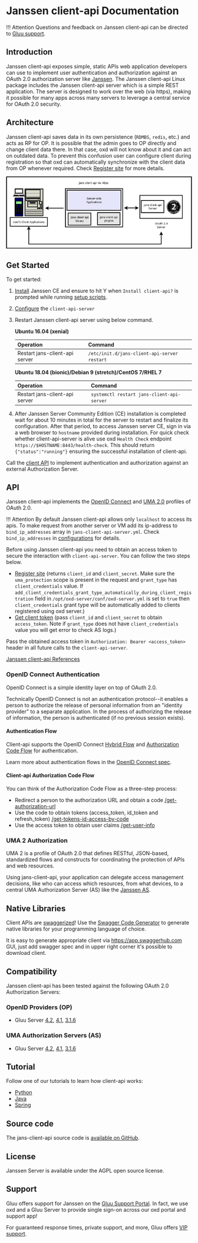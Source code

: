 # Janssen client-api Documentation

!!! Attention
    Questions and feedback on Janssen client-api can be directed to [Gluu support](https://support.gluu.org).  


## Introduction
Janssen client-api exposes simple, static APIs web application developers can use to implement user authentication and authorization against an OAuth 2.0 authorization server like [Janssen](https://jans.io/docs/). The Janssen client-api Linux package includes the Janssen client-api server which is a simple REST application. The server is designed to work over the web (via https), making it possible for many apps across many servers to leverage a central service for OAuth 2.0 security.

## Architecture 
Janssen client-api saves data in its own persistence (`RDMBS`, `redis`, etc.) and acts as RP for OP. It is possible that the admin goes to OP directly and change client data there. In that case, oxd will not know about it and can act on outdated data. To prevent this confusion user can configure client during registration so that oxd can automatically synchronize with the client data from OP whenever required. Check [Register site](./api/index.md#register-site) for more details.

![jans-client-api-https-architecture](../img/jans-client-api/jans-client-api-https.png) 

## Get Started

To get started:

1. [Install](https://jans.io/docs/ce/installation-guide) Janssen CE and ensure to hit Y when `Install client-api?` is prompted while running [setup scripts](https://jans.io/docs/ce/5.0/installation-guide/setup_py/#setup-prompt).

1. [Configure](./configuration/client-api-configuration/index.md) the `client-api-server`           

1. Restart Janssen client-api server using below command.

    **Ubuntu 16.04 (xenial)**

    |Operation | Command|
    |------ |------ |
    |Restart jans-client-api server | `/etc/init.d/jans-client-api-server restart` |

    **Ubuntu 18.04 (bionic)/Debian 9 (stretch)/CentOS 7/RHEL 7**

    |Operation | Command|
    |------ |------ |
    |Restart jans-client-api server | `systemctl restart jans-client-api-server` |

1. After Janssen Server Community Edition (CE) installation is completed wait for about 10 minutes in total for the server to restart and finalize its configuration. After that period, to access Janssen server CE, sign in via a web browser to `hostname` provided during installation. For quick check whether client-api-server is alive use oxd `Health Check` endpoint `https://$HOSTNAME:8443/health-check`. This should return `{"status":"running"}` ensuring the successful installation of client-api.

Call the [client API](./api/index.md) to implement authentication and authorization against an external Authorization Server.
    
## API

Janssen client-api implements the [OpenID Connect](http://openid.net/specs/openid-connect-core-1_0.html) and [UMA 2.0](https://docs.kantarainitiative.org/uma/wg/oauth-uma-grant-2.0-05.html) profiles of OAuth 2.0.

!!! Attention
    By default Janssen client-api allows only `localhost` to access its apis. To make request from another server or VM add its ip-address to `bind_ip_addresses` array in `jans-client-api-server.yml`. Check `bind_ip_addresses` in [configurations](./configuration/oxd-configuration/index.md#server-configuration-fields-descriptions) for details.
    
Before using Janssen client-api you need to obtain an access token to secure the interaction with `client-api-server`. You can follow the two steps below. 

 - [Register site](./api/index.md#register-site) (returns `client_id` and `client_secret`. Make sure the `uma_protection` scope is present in the request and `grant_type` has `client_credentials` value. If `add_client_credentials_grant_type_automatically_during_client_registration` field in `/opt/oxd-server/conf/oxd-server.yml` is set to `true` then `client_credentials` grant type will be automatically added to clients registered using oxd server.)
 - [Get client token](./api/index.md#get-client-token) (pass `client_id` and `client_secret` to obtain `access_token`. Note if `grant_type` does not have `client_credentials` value you will get error to check AS logs.)
 
Pass the obtained access token in `Authorization: Bearer <access_token>` header in all future calls to the `client-api-server`.

[Janssen client-api References](./api/index.md) 

### OpenID Connect Authentication

OpenID Connect is a simple identity layer on top of OAuth 2.0. 

Technically OpenID Connect is not an authentication protocol--it enables a person to authorize the release of personal information from an "identity provider" to a separate application. In the process of authorizing the release of information, the person is authenticated (if no previous session exists).  

#### Authentication Flow
Client-api supports the OpenID Connect [Hybrid Flow](http://openid.net/specs/openid-connect-core-1_0.html#HybridFlowAuth) and [Authorization Code Flow](http://openid.net/specs/openid-connect-core-1_0.html#CodeFlowAuth) for authentication. 

Learn more about authentication flows in the [OpenID Connect spec](http://openid.net/specs/openid-connect-core-1_0.html). 

#### Client-api Authorization Code Flow

You can think of the Authorization Code Flow as a three-step process: 

 - Redirect a person to the authorization URL and obtain a code [/get-authorization-url](./api/index.md#get-authorization-url)
 - Use the code to obtain tokens (access_token, id_token and refresh_token) [/get-tokens-id-access-by-code](./api/index.md#get-tokens-id-access-by-code)
 - Use the access token to obtain user claims [/get-user-info](./api/index.md#get-user-info)

### UMA 2 Authorization 

UMA 2 is a profile of OAuth 2.0 that defines RESTful, JSON-based, standardized flows and constructs for coordinating the protection of APIs and web resources. 

Using jans-client-api, your application can delegate access management decisions, like who can access which resources, from what devices, to a central UMA Authorization Server (AS) like the [Janssen AS](https://jans.io/docs/ce/admin-guide/uma/). 
 

## Native Libraries

Client APIs are [swaggerized](https://github.com/JanssenProject/jans-client-api/blob/master/server/src/main/resources/swagger.yaml)! Use the [Swagger Code Generator](https://swagger.io/tools/swagger-codegen/) to generate native libraries for your programming language of choice. 

It is easy to generate appropriate client via https://app.swaggerhub.com GUI, just add swagger spec and in upper right corner it's possible to download client.

## Compatibility
Janssen client-api has been tested against the following OAuth 2.0 Authorization Servers:

### OpenID Providers (OP)
- Gluu Server [4.2](https://gluu.org/docs/ce/4.2), [4.1](https://gluu.org/docs/ce/4.1), [3.1.6](https://gluu.org/docs/ce/3.1.6)


### UMA Authorization Servers (AS)
- Gluu Server [4.2](https://gluu.org/docs/ce/4.2), [4.1](https://gluu.org/docs/ce/4.1), [3.1.6](https://gluu.org/docs/ce/3.1.6)

## Tutorial

Follow one of our tutorials to learn how client-api works: 

- [Python](./tutorials/python/index.md)
- [Java](./tutorials/java/index.md) 
- [Spring](./tutorials/spring/index.md) 

## Source code
The jans-client-api source code is [available on GitHub](https://github.com/JanssenProject/home). 

## License
Janssen Server is available under the AGPL open source license. 

## Support
Gluu offers support for Janssen on the [Gluu Support Portal](https://support.gluu.org). In fact, we use oxd and a Gluu Server to provide single sign-on across our oxd portal and support app! 

For guaranteed response times, private support, and more, Gluu offers [VIP support](https://gluu.org/pricing). 
